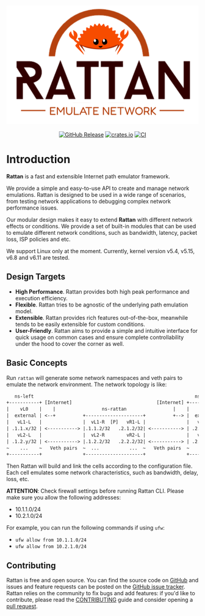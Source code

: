 <div align="center">
  <h1>
    <a href="https://github.com/stack-rs/rattan"><img alt="Rattan" src="assets/rattan-logo-slim.svg" width="600px" style="border: none; display: block;"></a>
  </h1>
  <a href="https://github.com/stack-rs/rattan/releases"><img alt="GitHub Release" src="https://img.shields.io/github/release/stack-rs/rattan.svg"></a>
  <a href="https://crates.io/crates/rattan"><img alt="crates.io" src="https://img.shields.io/crates/v/rattan.svg"></a>
  <a href="https://github.com/stack-rs/rattan/actions/workflows/build.yml"><img alt="CI" src="https://github.com/stack-rs/rattan/actions/workflows/build.yml/badge.svg"></a>
</div>

# Introduction

**Rattan** is a fast and extensible Internet path emulator framework.

We provide a simple and easy-to-use API to create and manage network emulations. Rattan is designed to be used in a wide range of scenarios, from testing network applications to debugging complex network performance issues.

Our modular design makes it easy to extend **Rattan** with different network effects or conditions. We provide a set of built-in modules that can be used to emulate different network conditions, such as bandwidth, latency, packet loss, ISP policies and etc.

We support Linux only at the moment. Currently, kernel version v5.4, v5.15, v6.8 and v6.11 are tested.

## Design Targets

- **High Performance**. Rattan provides both high peak performance and execution efficiency.
- **Flexible**. Rattan tries to be agnostic of the underlying path emulation model.
- **Extensible**. Rattan provides rich features out-of-the-box, meanwhile tends to be easily extensible for custom conditions.
- **User-Friendly**. Rattan aims to provide a simple and intuitive interface for quick usage on common cases and ensure complete controllability under the hood to cover the corner as well.

## Basic Concepts

Run `rattan` will generate some network namespaces and veth pairs to
emulate the network environment. The network topology is like:

```txt
   ns-left                                                           ns-right
+-----------+ [Internet]                               [Internet] +-----------+
|    vL0    |    |                 ns-rattan                 |    |    vR0    |
|  external | <--+          +---------------------+          +--> |  external |
|   vL1-L   |               |  vL1-R  [P]   vR1-L |               |   vR1-R   |
| .1.1.x/32 | <-----------> |.1.1.2/32   .2.1.2/32| <-----------> | .2.1.x/32 |
|   vL2-L   |               |  vL2-R        vR2-L |               |   vR2-R   |
| .1.2.y/32 | <-----------> |.1.2.2/32   .2.2.2/32| <-----------> | .2.2.y/32 |
~    ...    ~   Veth pairs  ~  ...           ...  ~   Veth pairs  ~    ...    ~
+-----------+               +---------------------+               +-----------+
```

Then Rattan will build and link the cells according to the configuration file.
Each cell emulates some network characteristics, such as bandwidth, delay, loss, etc.

**ATTENTION**: Check firewall settings before running Rattan CLI.
Please make sure you allow the following addresses:

- 10.1.1.0/24
- 10.2.1.0/24

For example, you can run the following commands if using `ufw`:

- `ufw allow from 10.1.1.0/24`
- `ufw allow from 10.2.1.0/24`

## Contributing

Rattan is free and open source. You can find the source code on
[GitHub](https://github.com/stack-rs/rattan) and issues and feature requests can be posted on
the [GitHub issue tracker](https://github.com/stack-rs/rattan/issues). Rattan relies on the community to fix bugs and
add features: if you'd like to contribute, please read
the [CONTRIBUTING](https://github.com/stack-rs/rattan/blob/master/CONTRIBUTING.md) guide and consider opening
a [pull request](https://github.com/stack-rs/rattan/pulls).
